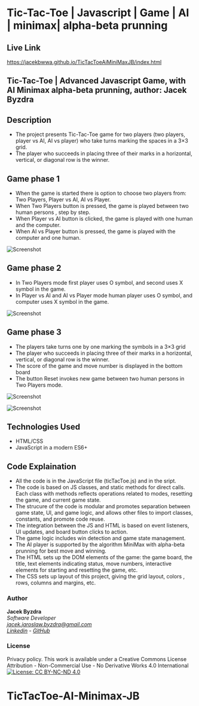 # Tic-Tac-Toe | Javascript | Game | AI | minimax| alpha-beta prunning

## Live Link
https://jacekbwwa.github.io/TicTacToeAiMiniMaxJB/index.html

## Tic-Tac-Toe |  Advanced Javascript Game, with AI Minimax alpha-beta prunning, author: Jacek Byzdra  

## Description 
- The project presents Tic-Tac-Toe game for two players (two players, player vs AI, AI vs player) who take turns marking the spaces in a 3×3 grid.  
- The player who succeeds in placing three of their marks in a horizontal, vertical, or diagonal row is the winner.  

## Game phase 1  
- When the game is started there is option to choose two players from: Two Players, Player vs AI, AI vs Player.  
- When Two Players button is pressed, the game is played between two human persons , step by step.  
- When Player vs AI button is clicked,  the game is played with one human and the computer.  
- When AI vs Player button is pressed,  the game is played with the computer and one human.  

![Screenshot](screenshot1.png)

## Game phase 2  
- In Two Players mode first player uses O symbol, and second uses X symbol in the game.
- In Player vs AI and AI vs Player mode human player uses O symbol, and computer uses X symbol in the game.

![Screenshot](screenshot2.png)

## Game phase 3
- The players take turns one by one marking the symbols in a 3×3 grid  
- The player who succeeds in placing three of their marks in a horizontal, vertical, or diagonal row is the winner.   
- The score of the game and move number is displayed in the bottom board  
- The button Reset invokes new game between two human persons in Two Players mode. 

![Screenshot](screenshot3.png)

![Screenshot](screenshot4.png)

## Technologies Used
- HTML/CSS
- JavaScript in a modern ES6+

## Code Explaination
- All the code is in the JavaScript file (ticTacToe.js) and in the sript. 
- The code is based on JS classes, and static methods for direct calls. Each class with methods reflects operations related to modes, resetting the game, and current game state.
- The strucure of the code is modular and promotes separation between game state, UI, and game logic, and allows other files to import classes, constants, and promote code reuse.
- The integration between the JS and HTML is based on event listeners, UI updates, and board button clicks to action.
- The game logic includes win detection and game state management.
- The AI player is supported by the algorithm MiniMax with alpha-beta prunning for best move and winning.
- The HTML sets up the DOM elements of the game: the game board, the title, text elements indicating status, move numbers, interactive elements for starting and resetting the game, etc.
- The CSS sets up layout  of this project, giving the grid layout, colors , rows, columns and margins, etc.


### Author

**Jacek Byzdra**  
*Software Developer  
jacek.jaroslaw.byzdra@gmail.com  
[Linkedin](https://www.linkedin.com/in/jacek-byzdra/) - [GitHub](https://github.com/jacekbwwa)*

### License
Privacy policy. This work is available under a Creative Commons License Attribution - Non-Commercial Use - No Derivative Works 4.0 International
[![License: CC BY-NC-ND 4.0](https://licensebuttons.net/l/by-nc-nd/4.0/80x15.png)](https://creativecommons.org/licenses/by-nc-nd/4.0/)


# TicTacToe-AI-Minimax-JB
